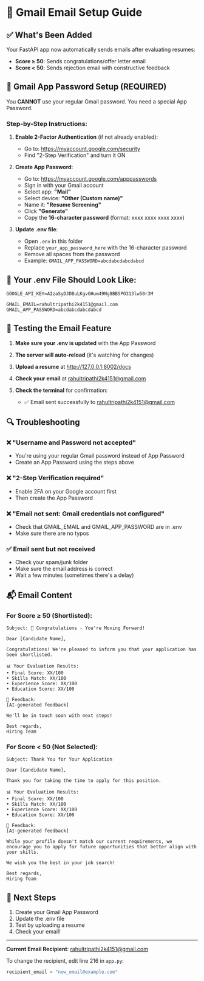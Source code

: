 # 📧 Gmail Email Setup Guide

## ✅ What's Been Added

Your FastAPI app now automatically sends emails after evaluating resumes:
- **Score ≥ 50**: Sends congratulations/offer letter email
- **Score < 50**: Sends rejection email with constructive feedback

## 🔐 Gmail App Password Setup (REQUIRED)

You **CANNOT** use your regular Gmail password. You need a special App Password.

### Step-by-Step Instructions:

1. **Enable 2-Factor Authentication** (if not already enabled):
   - Go to: https://myaccount.google.com/security
   - Find "2-Step Verification" and turn it ON

2. **Create App Password**:
   - Go to: https://myaccount.google.com/apppasswords
   - Sign in with your Gmail account
   - Select app: **"Mail"**
   - Select device: **"Other (Custom name)"**
   - Name it: **"Resume Screening"**
   - Click **"Generate"**
   - Copy the **16-character password** (format: xxxx xxxx xxxx xxxx)

3. **Update .env file**:
   - Open `.env` in this folder
   - Replace `your_app_password_here` with the 16-character password
   - Remove all spaces from the password
   - Example: `GMAIL_APP_PASSWORD=abcdabcdabcdabcd`

## 📝 Your .env File Should Look Like:

```
GOOGLE_API_KEY=AIzaSyDJDBuLKgvGHum49Ng8BB5PO313lw50r3M

GMAIL_EMAIL=rahultripathi2k4151@gmail.com
GMAIL_APP_PASSWORD=abcdabcdabcdabcd
```

## 🚀 Testing the Email Feature

1. **Make sure your .env is updated** with the App Password

2. **The server will auto-reload** (it's watching for changes)

3. **Upload a resume** at http://127.0.0.1:8002/docs

4. **Check your email** at rahultripathi2k4151@gmail.com

5. **Check the terminal** for confirmation:
   - ✅ Email sent successfully to rahultripathi2k4151@gmail.com

## 🔍 Troubleshooting

### ❌ "Username and Password not accepted"
- You're using your regular Gmail password instead of App Password
- Create an App Password using the steps above

### ❌ "2-Step Verification required"
- Enable 2FA on your Google account first
- Then create the App Password

### ❌ "Email not sent: Gmail credentials not configured"
- Check that GMAIL_EMAIL and GMAIL_APP_PASSWORD are in .env
- Make sure there are no typos

### ✅ Email sent but not received
- Check your spam/junk folder
- Make sure the email address is correct
- Wait a few minutes (sometimes there's a delay)

## 📬 Email Content

### For Score ≥ 50 (Shortlisted):
```
Subject: 🎉 Congratulations - You're Moving Forward!

Dear [Candidate Name],

Congratulations! We're pleased to inform you that your application has been shortlisted.

📊 Your Evaluation Results:
• Final Score: XX/100
• Skills Match: XX/100
• Experience Score: XX/100
• Education Score: XX/100

💼 Feedback:
[AI-generated feedback]

We'll be in touch soon with next steps!

Best regards,
Hiring Team
```

### For Score < 50 (Not Selected):
```
Subject: Thank You for Your Application

Dear [Candidate Name],

Thank you for taking the time to apply for this position.

📊 Your Evaluation Results:
• Final Score: XX/100
• Skills Match: XX/100
• Experience Score: XX/100
• Education Score: XX/100

💼 Feedback:
[AI-generated feedback]

While your profile doesn't match our current requirements, we encourage you to apply for future opportunities that better align with your skills.

We wish you the best in your job search!

Best regards,
Hiring Team
```

## 🎯 Next Steps

1. Create your Gmail App Password
2. Update the .env file
3. Test by uploading a resume
4. Check your email!

---

**Current Email Recipient**: rahultripathi2k4151@gmail.com

To change the recipient, edit line 216 in `app.py`:
```python
recipient_email = "new_email@example.com"
```
